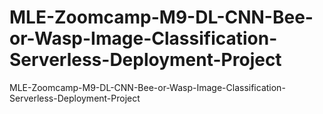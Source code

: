 # MLE-Zoomcamp-M9-DL-CNN-Bee-or-Wasp-Image-Classification-Serverless-Deployment-Project
MLE-Zoomcamp-M9-DL-CNN-Bee-or-Wasp-Image-Classification-Serverless-Deployment-Project
